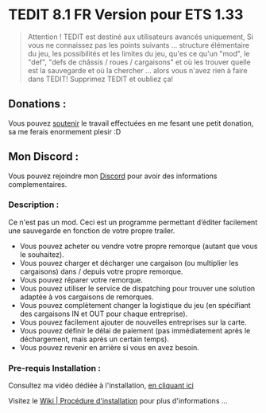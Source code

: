 # TEDIT 8.1 FR Version pour ETS 1.33

> Attention ! TEDIT est destiné aux utilisateurs avancés uniquement, Si vous ne connaissez pas les points suivants ... structure élémentaire du jeu, les possibilités et les limites du jeu, qu'es ce qu'un "mod", le "def", "defs de châssis / roues / cargaisons" et où les trouver quelle est la sauvegarde et où la chercher ... alors vous n'avez rien à faire dans TEDIT! Supprimez TEDIT et oubliez ça!

## Donations :

Vous pouvez [soutenir](https://www.paypal.me/tfrpcommunity) le travail effectuées en me fesant une petit donation, sa me ferais enormement plesir :D

## Mon Discord :

Vous pouvez rejoindre mon [Discord](http://discord.gg/tbUqWxn) pour avoir des informations complementaires.

### Description :

Ce n'est pas un mod. Ceci est un programme permettant d’éditer facilement une sauvegarde en fonction de votre propre trailer.
- Vous pouvez acheter ou vendre votre propre remorque (autant que vous le souhaitez).
- Vous pouvez charger et décharger une cargaison (ou multiplier les cargaisons) dans / depuis votre propre remorque.
- Vous pouvez réparer votre remorque.
- Vous pouvez utiliser le service de dispatching pour trouver une solution adaptée à vos cargaisons de remorques.
- Vous pouvez complètement changer la logistique du jeu (en spécifiant des cargaisons IN et OUT pour chaque entreprise).
- Vous pouvez facilement ajouter de nouvelles entreprises sur la carte.
- Vous pouvez définir le délai de paiement (pas immédiatement après le déchargement, mais après un certain temps).
- Vous pouvez revenir en arrière si vous en avez besoin.

### Pre-requis Installation :

Consultez ma vidéo dédiée à l'installation, [en cliquant ici](https://youtu.be/WsDvuowVPPM)

Visitez le [Wiki | Procédure d'installation](https://github.com/TonySerum/TEDIT_8.0_FR_Version/wiki/Proc%C3%A9dure-d'installation) pour plus d'informations ...
